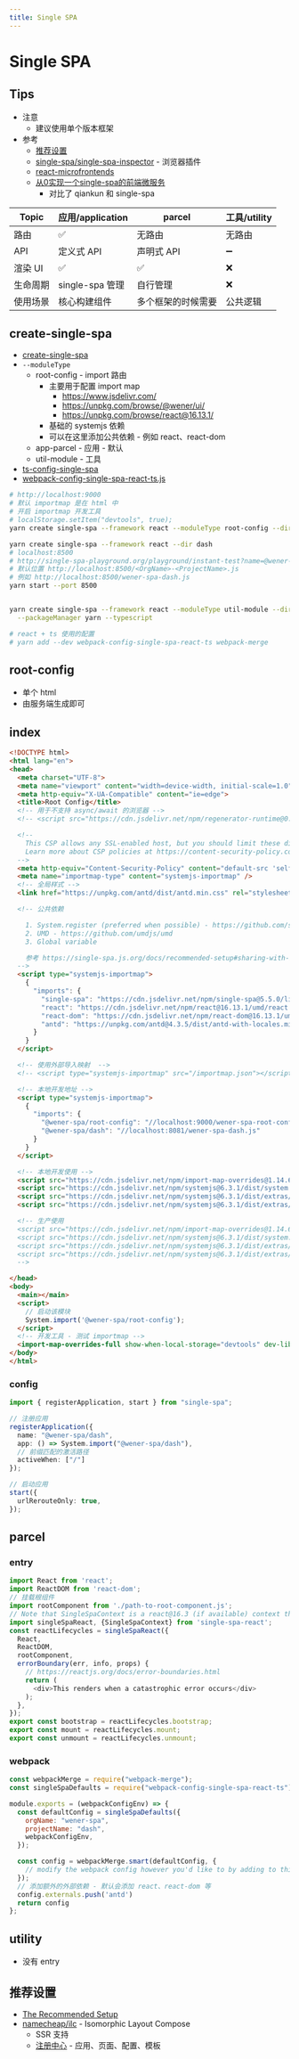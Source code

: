 ```yaml
---
title: Single SPA
---
```


# Single SPA

## Tips
* 注意
  * 建议使用单个版本框架
* 参考
  * [推荐设置](https://single-spa.js.org/docs/recommended-setup/)
  * [single-spa/single-spa-inspector](https://github.com/single-spa/single-spa-inspector) - 浏览器插件
  * [react-microfrontends](https://github.com/react-microfrontends)
  * [从0实现一个single-spa的前端微服务](https://juejin.im/post/5e5ca537e51d4526f16e5065)
    * 对比了 qiankun 和 single-spa

| Topic    | 应用/application | parcel             | 工具/utility |
| -------- | ---------------- | ------------------ | ------------ |
| 路由     | ✅               | 无路由             | 无路由       |
| API      | 定义式 API       | 声明式 API         | ➖           |
| 渲染 UI  | ✅               | ✅                 | ❌           |
| 生命周期 | single-spa 管理  | 自行管理           | ❌           |
| 使用场景 | 核心构建组件     | 多个框架的时候需要 | 公共逻辑     |

## create-single-spa
* [create-single-spa](https://single-spa.js.org/docs/create-single-spa)
* `--moduleType`
  * root-config - import 路由
    * 主要用于配置 import map
      * https://www.jsdelivr.com/
      * https://unpkg.com/browse/@wener/ui/
      * https://unpkg.com/browse/react@16.13.1/
    * 基础的 systemjs 依赖
    * 可以在这里添加公共依赖 - 例如 react、react-dom
  * app-parcel - 应用 - 默认
  * util-module - 工具
* [ts-config-single-spa](https://github.com/single-spa/create-single-spa/blob/master/packages/ts-config-single-spa/tsconfig.json)
* [webpack-config-single-spa-react-ts.js](https://github.com/single-spa/create-single-spa/blob/master/packages/webpack-config-single-spa-react-ts/lib/webpack-config-single-spa-react-ts.js)

```bash
# http://localhost:9000
# 默认 importmap 是在 html 中
# 开启 importmap 开发工具
# localStorage.setItem("devtools", true);
yarn create single-spa --framework react --moduleType root-config --dir root

yarn create single-spa --framework react --dir dash
# localhost:8500
# http://single-spa-playground.org/playground/instant-test?name=@wener-dash/spa&url=8500
# 默认位置 http://localhost:8500/<OrgName>-<ProjectName>.js
# 例如 http://localhost:8500/wener-spa-dash.js
yarn start --port 8500


yarn create single-spa --framework react --moduleType util-module --dir utils \
  --packageManager yarn --typescript

# react + ts 使用的配置
# yarn add --dev webpack-config-single-spa-react-ts webpack-merge
```

## root-config
* 单个 html
* 由服务端生成即可

## index
```html
<!DOCTYPE html>
<html lang="en">
<head>
  <meta charset="UTF-8">
  <meta name="viewport" content="width=device-width, initial-scale=1.0">
  <meta http-equiv="X-UA-Compatible" content="ie=edge">
  <title>Root Config</title>
  <!-- 用于不支持 async/await 的浏览器 -->
  <!-- <script src="https://cdn.jsdelivr.net/npm/regenerator-runtime@0.13.5/runtime.min.js"></script> -->

  <!--
    This CSP allows any SSL-enabled host, but you should limit these directives further to increase your app's security.
    Learn more about CSP policies at https://content-security-policy.com/#directive
  -->
  <meta http-equiv="Content-Security-Policy" content="default-src 'self' https: localhost:*; script-src 'unsafe-inline' https: localhost:*; connect-src https: localhost:* ws://localhost:*; style-src 'unsafe-inline' https:; object-src 'none';">
  <meta name="importmap-type" content="systemjs-importmap" />
  <!-- 全局样式 -->
  <link href="https://unpkg.com/antd/dist/antd.min.css" rel="stylesheet"/>

  <!-- 公共依赖

    1. System.register (preferred when possible) - https://github.com/systemjs/systemjs/blob/master/docs/system-register.md
    2. UMD - https://github.com/umdjs/umd
    3. Global variable

    参考 https://single-spa.js.org/docs/recommended-setup#sharing-with-import-maps.
  -->
  <script type="systemjs-importmap">
    {
      "imports": {
        "single-spa": "https://cdn.jsdelivr.net/npm/single-spa@5.5.0/lib/system/single-spa.min.js",
        "react": "https://cdn.jsdelivr.net/npm/react@16.13.1/umd/react.production.min.js",
        "react-dom": "https://cdn.jsdelivr.net/npm/react-dom@16.13.1/umd/react-dom.production.min.js",
        "antd": "https://unpkg.com/antd@4.3.5/dist/antd-with-locales.min.js"
      }
    }
  </script>

  <!-- 使用外部导入映射  -->
  <!-- <script type="systemjs-importmap" src="/importmap.json"></script> -->

  <!-- 本地开发地址 -->
  <script type="systemjs-importmap">
    {
      "imports": {
        "@wener-spa/root-config": "//localhost:9000/wener-spa-root-config.js",
        "@wener-spa/dash": "//localhost:8081/wener-spa-dash.js"
      }
    }
  </script>

  <!-- 本地开发使用 -->
  <script src="https://cdn.jsdelivr.net/npm/import-map-overrides@1.14.6/dist/import-map-overrides.js"></script>
  <script src="https://cdn.jsdelivr.net/npm/systemjs@6.3.1/dist/system.js"></script>
  <script src="https://cdn.jsdelivr.net/npm/systemjs@6.3.1/dist/extras/amd.js"></script>
  <script src="https://cdn.jsdelivr.net/npm/systemjs@6.3.1/dist/extras/named-exports.js"></script>

  <!-- 生产使用
  <script src="https://cdn.jsdelivr.net/npm/import-map-overrides@1.14.6/dist/import-map-overrides.js"></script>
  <script src="https://cdn.jsdelivr.net/npm/systemjs@6.3.1/dist/system.min.js"></script>
  <script src="https://cdn.jsdelivr.net/npm/systemjs@6.3.1/dist/extras/amd.min.js"></script>
  <script src="https://cdn.jsdelivr.net/npm/systemjs@6.3.1/dist/extras/named-exports.min.js"></script>
  -->

</head>
<body>
  <main></main>
  <script>
    // 启动该模块
    System.import('@wener-spa/root-config');
  </script>
  <!-- 开发工具 - 测试 importmap -->
  <import-map-overrides-full show-when-local-storage="devtools" dev-libs></import-map-overrides-full>
</body>
</html>
```

### config
```ts
import { registerApplication, start } from "single-spa";

// 注册应用
registerApplication({
  name: "@wener-spa/dash",
  app: () => System.import("@wener-spa/dash"),
  // 前缀匹配的激活路径
  activeWhen: ["/"]
});

// 启动应用
start({
  urlRerouteOnly: true,
});
```

## parcel

### entry
```ts
import React from 'react';
import ReactDOM from 'react-dom';
// 挂载根组件
import rootComponent from './path-to-root-component.js';
// Note that SingleSpaContext is a react@16.3 (if available) context that provides the singleSpa props
import singleSpaReact, {SingleSpaContext} from 'single-spa-react';
const reactLifecycles = singleSpaReact({
  React,
  ReactDOM,
  rootComponent,
  errorBoundary(err, info, props) {
    // https://reactjs.org/docs/error-boundaries.html
    return (
      <div>This renders when a catastrophic error occurs</div>
    );
  },
});
export const bootstrap = reactLifecycles.bootstrap;
export const mount = reactLifecycles.mount;
export const unmount = reactLifecycles.unmount;
```

### webpack

```js
const webpackMerge = require("webpack-merge");
const singleSpaDefaults = require("webpack-config-single-spa-react-ts");

module.exports = (webpackConfigEnv) => {
  const defaultConfig = singleSpaDefaults({
    orgName: "wener-spa",
    projectName: "dash",
    webpackConfigEnv,
  });

  const config = webpackMerge.smart(defaultConfig, {
    // modify the webpack config however you'd like to by adding to this object
  });
  // 添加额外的外部依赖 - 默认会添加 react、react-dom 等
  config.externals.push('antd')
  return config
};
```

## utility
* 没有 entry

## 推荐设置
* [The Recommended Setup](https://single-spa.js.org/docs/recommended-setup/)
* [namecheap/ilc](https://github.com/namecheap/ilc) - Isomorphic Layout Compose
  * SSR 支持
  * [注册中心](https://github.com/namecheap/ilc/blob/master/docs/registry.md) - 应用、页面、配置、模板
